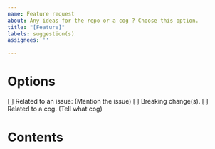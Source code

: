 ```yaml
---
name: Feature request
about: Any ideas for the repo or a cog ? Choose this option.
title: "[Feature]"
labels: suggestion(s)
assignees: ''

---
```


# Options

<!--- Put `X` between the brackets where necessary. -->

[ ] Related to an issue: (Mention the issue)
[ ] Breaking change(s).
[ ] Related to a cog. (Tell what cog)

# Contents

<!--- Describe here the feature you want to submit, try to be as clear as possible. -->
